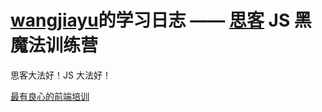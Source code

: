 # [wangjiayu](https://github.com/wangjiayu4657/jsmagic-learning-log/edit/master/)的学习日志 —— [思客](http://sike.io) JS 黑魔法训练营
思客大法好！JS 大法好！

[最有良心的前端培训](sike.io)



